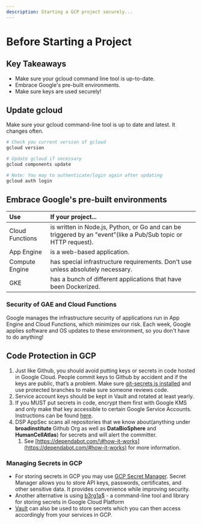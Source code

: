 ```yaml
---
description: Starting a GCP project securely...
---
```


# Before Starting a Project

## Key Takeaways

* Make sure your gcloud command line tool is up-to-date.
* Embrace Google's pre-built environments.
* Make sure keys are used securely!

## Update gcloud

Make sure your gcloud command-line tool is up to date and latest. It changes often.

```bash
# Check you current version of gcloud
gcloud version

# Update gcloud if necessary
gcloud components update

# Note: You may to authenticate/login again after updating
gcloud auth login
```

## Embrace Google's pre-built environments

| **Use** | **If your project...** |
| :--- | :--- |
| Cloud Functions | is written in Node.js, Python, or Go and can be triggered by an "event"(like a Pub/Sub topic or HTTP request). |
| App Engine | is a web-based application. |
| Compute Engine | has special infrastructure requirements. Don't use unless absolutely necessary. |
| GKE | has a bunch of different applications that have been Dockerized. |

### Security of GAE and Cloud Functions

Google manages the infrastructure security of applications run in App Engine and Cloud Functions, which minimizes our risk. Each week, Google applies software and OS updates to these environment, so you don't have to do anything!

## Code Protection in GCP

1. Just like Github, you should avoid putting keys or secrets in code hosted in Google Cloud. People commit keys to Github by accident and if the keys are public, that’s a problem. Make sure [git-secrets is installed](https://dsp-security.broadinstitute.org/platform-security-categories/git/setup-git-secrets) and use protected branches to make sure someone reviews code.
2. Service account keys should be kept in Vault and rotated at least yearly.
3. If you MUST put secrets in code, encrypt them first with Google KMS and only make that key accessible to certain Google Service Accounts. Instructions can be found [here](https://cloud.google.com/kms/docs/encrypting-application-data#create_an_encryption_key). 
4. DSP AppSec scans all repositories that we know about(anything under **broadinstitute** Github Org as well as **DataBioSphere** and **HumanCellAtlas**) for secrets and will alert the committer.
   1. See [https://dependabot.com/\#how-it-works](https://dependabot.com/#how-it-works) for more information.

### Managing Secrets in GCP 

* For storing secrets in GCP you may use [GCP Secret Manager](https://cloud.google.com/secret-manager/docs). Secret Manager allows you to store API keys, passwords, certificates, and other sensitive data. It provides convenience while improving security.
* Another alternative is using [b3rg1a$](https://github.com/GoogleCloudPlatform/berglas) - a command-line tool and library for storing secrets in Google Cloud Platform
* [Vault](https://www.vaultproject.io/) can also be used to store secrets which you can then access accordingly from your services in GCP. 

